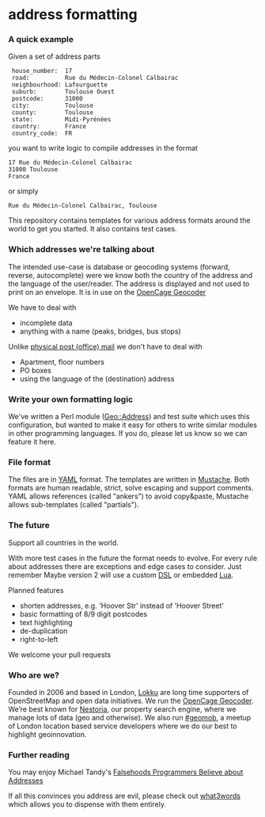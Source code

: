 # address formatting
 

### A quick example


Given a set of address parts

     house_number:  17
     road:          Rue du Médecin-Colonel Calbairac
     neighbourhood: Lafourguette
     suburb:        Toulouse Ouest
     postcode:      31000
     city:          Toulouse
     county:        Toulouse
     state:         Midi-Pyrénées
     country:       France
     country_code:  FR

you want to write logic to compile addresses in the format

	17 Rue du Médecin-Colonel Calbairac
	31000 Toulouse
	France

or simply

	Rue du Médecin-Colonel Calbairac, Toulouse


This repository contains templates for various address formats around the world to get you started. It also contains test cases.




### Which addresses we're talking about

The intended use-case is database or geocoding systems (forward, reverse, autocomplete) were we know both the country of the address and the language of the user/reader. The address is displayed and not used to print on an envelope.
It is in use on the [OpenCage Geocoder](http://geocoder.opencagedata.com)

We have to deal with

   * incomplete data
   * anything with a name (peaks, bridges, bus stops)
  
   
Unlike [physical post (office) mail](http://www.bitboost.com/ref/international-address-formats.html]) we don't have to deal with

   * Apartment, floor numbers
   * PO boxes
   * using the language of the (destination) address

   


### Write your own formatting logic

We've written a Perl module ([Geo::Address](http://search.cpan.org/perldoc?Geo::Address)) and test suite which uses this configuration, but wanted to make it easy for others to write similar modules in other programming languages. If you do, please let us know so we can feature it here. 


### File format

The files are in [YAML](http://yaml.org/) format. The templates are written in [Mustache](http://mustache.github.io/). Both formats are human readable, strict, solve escaping and support comments. YAML allows references (called "ankers") to avoid copy&paste, Mustache allows sub-templates (called "partials").



### The future

Support all countries in the world.

With more test cases in the future the format needs to evolve. For every rule about addresses there are exceptions and edge cases to consider. Just remember Maybe version 2 will use a custom [DSL](http://en.wikipedia.org/wiki/Domain-specific_language) or embedded [Lua](http://www.lua.org/about.html).

Planned features

  * shorten addresses, e.g. 'Hoover Str' instead of 'Hoover Street'
  * basic formatting of 8/9 digit postcodes
  * text highlighting
  * de-duplication
  * right-to-left

We welcome your pull requests

### Who are we?

Founded in 2006 and based in London, [Lokku](http://www.lokku.com) are long time supporters of OpenStreetMap and open data initiatives. We run the [OpenCage Geocoder](http://geocoder.opencagedata.com). We’re best known for [Nestoria](http://www.nestoria.com), our property search engine, where we manage lots of data (geo and otherwise). We also run [#geomob](http://geomobldn.org), a meetup of London location based service developers where we do our best to highlight geoinnovation. 

### Further reading

You may enjoy Michael Tandy's [Falsehoods Programmers Believe about Addresses](http://www.mjt.me.uk/posts/falsehoods-programmers-believe-about-addresses/)

If all this convinces you address are evil, please check out [what3words](http://what3words.com/) which allows you to dispense with them entirely. 
